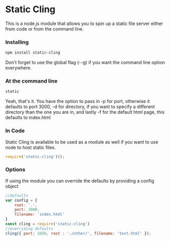 # Static Cling
This is a node.js module that allows you to spin up a static file server either from code or from the command line.

### Installing

```bash
npm install static-cling
```

Don't forget to use the global flag (--g) if you want the command line option everywhere.

### At the command line

```bash
static
```

Yeah, that's it. You have the option to pass in -p for port, otherwise it defaults to port 3000, -d for directory, if you want to specify a different directory than the one you are in, and lastly -f for the default html page, this defaults to index.html

### In Code

Static Cling is available to be used as a module as well if you want to use node to host static files.

```js
require('static-cling')();
```

### Options

If using the module you can override the defaults by providing a config object

```js
//defaults
var config = {
    root: '.',
    port: 3000,
    filename: 'index.html'
}
const cling = require('static-cling')
//overriding defaults
cling({ port: 3456, root : './other/', filename: 'test.html' });
```
